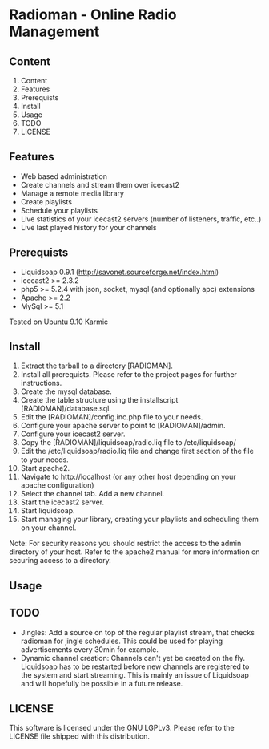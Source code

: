 
Radioman - Online Radio Management
==================================

## Content

1.	Content
2.	Features
3.	Prerequists
4.	Install
5.	Usage
6.	TODO
7.	LICENSE


## Features

-	Web based administration
-	Create channels and stream them over icecast2
-	Manage a remote media library
-	Create playlists
-	Schedule your playlists
-	Live statistics of your icecast2 servers (number of listeners, traffic, etc..)
-	Live last played history for your channels

## Prerequists

-	Liquidsoap 0.9.1 (http://savonet.sourceforge.net/index.html)
-	icecast2 >= 2.3.2
-	php5 >= 5.2.4 with json, socket, mysql (and optionally apc) extensions
-	Apache >= 2.2
-	MySql >= 5.1

Tested on Ubuntu 9.10 Karmic

## Install

1)	Extract the tarball to a directory [RADIOMAN].
2)	Install all prerequists. Please refer to the project pages for further instructions.
3)	Create the mysql database.
4)	Create the table structure using the installscript [RADIOMAN]/database.sql.
5)	Edit the [RADIOMAN]/config.inc.php file to your needs.
6)	Configure your apache server to point to [RADIOMAN]/admin.
7)	Configure your icecast2 server.
8)	Copy the [RADIOMAN]/liquidsoap/radio.liq file to /etc/liquidsoap/
9)	Edit the /etc/liquidsoap/radio.liq file  and change first section of the file to your
	needs.
10)	Start apache2.
11)	Navigate to http://localhost (or any other host depending on your apache configuration)
12)	Select the channel tab. Add a new channel.
13)	Start the icecast2 server.
14)	Start liquidsoap.
15) Start managing your library, creating your playlists and scheduling them on your channel.

Note: For security reasons you should restrict the access to the admin directory of your host.
Refer to the apache2 manual for more information on securing access to a directory.

## Usage

## TODO

-	Jingles: Add a source on top of the regular playlist stream, that checks radioman for jingle
	schedules. This could be used for playing advertisements every 30min for example.
-	Dynamic channel creation: Channels can't yet be created on the fly. Liquidsoap has to be restarted
	before new channels are registered to the system and start streaming. This is mainly an issue
	of Liquidsoap and will hopefully be possible in a future release.
	
## LICENSE

This software is licensed under the GNU LGPLv3.
Please refer to the LICENSE file shipped with this distribution.